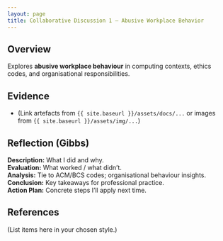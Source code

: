 ```yaml
---
layout: page
title: Collaborative Discussion 1 – Abusive Workplace Behavior
---
```


## Overview
Explores **abusive workplace behaviour** in computing contexts, ethics codes, and organisational responsibilities.

## Evidence
- (Link artefacts from `{{ site.baseurl }}/assets/docs/...` or images from `{{ site.baseurl }}/assets/img/...`)

## Reflection (Gibbs)
**Description:** What I did and why.  
**Evaluation:** What worked / what didn’t.  
**Analysis:** Tie to ACM/BCS codes; organisational behaviour insights.  
**Conclusion:** Key takeaways for professional practice.  
**Action Plan:** Concrete steps I’ll apply next time.

## References
(List items here in your chosen style.)
